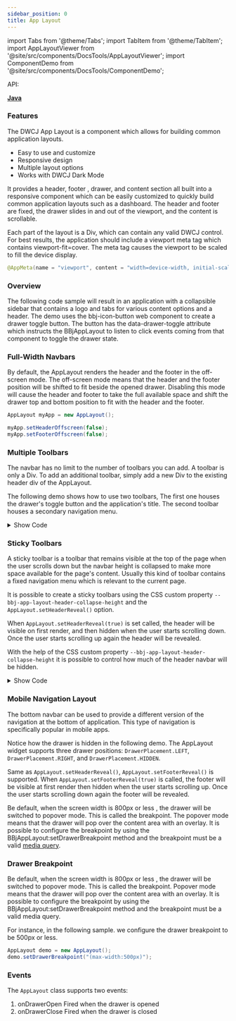 ```yaml
---
sidebar_position: 0
title: App Layout
---
```


import Tabs from '@theme/Tabs';
import TabItem from '@theme/TabItem';
import AppLayoutViewer from '@site/src/components/DocsTools/AppLayoutViewer';
import ComponentDemo from '@site/src/components/DocsTools/ComponentDemo';


<div style={{width: "100%" , display: "flex", justifyContent: "flex-end", marginBottom: "-50px"}}>
<p style={{color: "gray"}} >API:&nbsp;</p>
<b><a href="https://javadoc.io/doc/org.dwcj/dwcj-engine/latest/org/dwcj/controls/applayout/AppLayout.html" style={{justifySelf: "flex-end"}}> Java </a></b>
</div>


### Features

The DWCJ App Layout is a component which allows for building common application layouts.

<ul>
    <li>Easy to use and customize</li>
    <li>Responsive design</li>
    <li>Multiple layout options</li>
    <li>Works with DWCJ Dark Mode</li>
</ul>

It provides a header, footer , drawer, and content section all built into a responsive component which can be easily customized to quickly build common application layouts such as a dashboard. The header and footer are fixed, the drawer slides in and out of the viewport, and the content is scrollable.

Each part of the layout is a Div, which can contain any valid DWCJ control. For best results, the application should include a viewport meta tag which contains viewport-fit=cover. The meta tag causes the viewport to be scaled to fill the device display.

```java
@AppMeta(name = "viewport", content = "width=device-width, initial-scale=1.0, viewport-fit=cover, user-scalable=no")
```

### Overview

The following code sample will result in an application with a collapsible sidebar that contains a logo and tabs for various content options and a header. The demo uses the bbj-icon-button web component to create a drawer toggle button. The button has the data-drawer-toggle attribute which instructs the BBjAppLayout to listen to click events coming from that component to toggle the drawer state.

<AppLayoutViewer url='https://hot.bbx.kitchen/webapp/controlsamples?class=layout_demos.applayout.AppLayoutDemo' mobile='false' />

<ComponentDemo 
frame="hidden"
javaC='https://raw.githubusercontent.com/DwcJava/ControlSamples/main/src/main/java/layout_demos/applayout/AppLayoutDemo.java'
cssURL='https://raw.githubusercontent.com/DwcJava/ControlSamples/main/src/main/resources/css/applayoutstyles/applayout_styles.css'
/>

### Full-Width Navbars

By default, the AppLayout renders the header and the footer in the off-screen mode. The off-screen mode means that the header and the footer position will be shifted to fit beside the opened drawer. Disabling this mode will cause the header and footer to take the full available space and shift the drawer top and bottom position to fit with the header and the footer.

```java showLineNumbers
AppLayout myApp = new AppLayout();

myApp.setHeaderOffscreen(false);
myApp.setFooterOffscreen(false);
```

<AppLayoutViewer url='/demos/app-layout-demos/full-header.html' mobile='false'/>


<ComponentDemo 
frame="hidden"
javaC='https://raw.githubusercontent.com/DwcJava/ControlSamples/main/src/main/java/layout_demos/applayout/AppLayoutFullNavbar.java'
cssURL='https://raw.githubusercontent.com/DwcJava/ControlSamples/main/src/main/resources/css/applayoutstyles/applayout_styles.css'
/>


### Multiple Toolbars

The navbar has no limit to the number of toolbars you can add. A toolbar is only a Div. To add an additional toolbar, simply add a new Div to the existing header div of the AppLayout.

The following demo shows how to use two toolbars, The first one houses the drawer's toggle button and the application's title. The second toolbar houses a secondary navigation menu.

<AppLayoutViewer url='/demos/app-layout-demos/multi-toolbars.html' mobile='false'/>

<details>
    <summary>Show Code</summary> 


<Tabs>
<TabItem value='Java' label='Java' default>

```java showLineNumbers
public class AppLayoutDemo extends App{
    
    Label contentLabel; 
    
    @Override
    public void run() throws DwcAppInitializeException {
        App.getPage().addInlineStyleSheet("context://css/apptemplatestyles.css");
        
        AppPanel panel = new AppPanel();
        AppLayout demo = new AppLayout();
        panel.add(demo);

        //Header 
        demo.getHeader().addClassName("app-layout-header").add(
            new Label("<html><bbj-icon-button name='menu-2' data-drawer-toggle></bbj-icon-button></html>"),
            new Label("DWCJ Application")
        );
        
        
        //Drawer
        Div drawer = demo.getDrawer();
        drawer.addClassName("app-layout-drawer");

        //Drawer's logo container and logo
        drawer.add(new Div().addClassName("drawer-logo-div").add(
            new Label("<html><img src='" + "https://i.ibb.co/1n4n1Nh/logo.png" + "'</img></html>").addClassName("drawer-logo")
        ));
        
        //Drawer's Menu
        TabControl drawerMenu = new TabControl();
        drawer.add(drawerMenu);
        
        //Setting drawer menu's attributes
        drawerMenu.setAttribute("nobody","true");
        drawerMenu.setAttribute("borderless","true");
        drawerMenu.setAttribute("placement","left");
        
        //Adding tabs to drawer menu
        drawerMenu.add("<bbj-icon name='dashboard'></bbj-icon>      Dashboard")
        .add("<bbj-icon name='shopping-cart'></bbj-icon>  Orders"   )
            .add("<bbj-icon name='users'></bbj-icon>          Customers")
            .add("<bbj-icon name='box'></bbj-icon>            Products" )
            .add("<bbj-icon name='files'></bbj-icon>          Documents")
            .add("<bbj-icon name='checklist'></bbj-icon>      Tasks"    )
            .add("<bbj-icon name='chart-dots-2'></bbj-icon>   Analytics");
        
            drawerMenu.onSelect(this::onTabChange);
            
            //Content
            this.contentLabel = new Label();
            demo.getContent().add(
                new Label("<html><h1>Application Title</h1></html>"),
            this.contentLabel
            );

            // Adding the additional toolbar with menu items
            Div secondToolbar = new Div();
            demo.getHeader().add(secondToolbar);
            TabControl secondMenu = new TabControl();
            secondToolbar.add(secondMenu);
            secondMenu.setAttribute("nobody", "true")
                .setAttribute("borderless", "true")
                .add("<bbj-icon name='report-money'></bbj-icon> Sales")
                .add("<bbj-icon name='building'></bbj-icon> Enterprise")
                .add("<bbj-icon name='credit-card'></bbj-icon> Payments")
                .add("<bbj-icon name='history'></bbj-icon> History");
    }

    private void onTabChange(TabSelectEvent ev){
        String value = ev.getTitle().replaceAll("<[^>]*>","").trim();
        contentLabel.setText("<html><p>Content for " + value + " goes here</p></html>");
    }
}
```
</TabItem>
    
<TabItem value='CSS' label='CSS'>

```css
body,html {overflow: hidden}

.drawer__logo{
    display: flex;
    align-items: center;
    justify-content: center;
    padding: var(--bbj-space-m) 0;
    margin-bottom: var(--bbj-space-m);
    border-bottom: thin solid var(--bbj-color-default) !important;
}

.drawer__logo img {
    max-width: 100px;
    border-radius: 10px;
}

.layout__header {
    display: flex;
    align-items: center;
    gap: var(--bbj-space-m);
    padding: 0 var(--bbj-space-m);
}


.layout__header--title{
    display: block;
    font-size: 1.25em;
    margin-top: 0.83em;
    margin-bottom: 0.83em;
    margin-left: 0;
    margin-right: 0;
    font-weight: bold;
}

```
</TabItem>
</Tabs>

</details>

### Sticky Toolbars

A sticky toolbar is a toolbar that remains visible at the top of the page when the user scrolls down but the navbar height is collapsed to make more space available for the page's content. Usually this kind of toolbar contains a fixed navigation menu which is relevant to the current page.

It is possible to create a sticky toolbars using the CSS custom property `--bbj-app-layout-header-collapse-height` and the `AppLayout.setHeaderReveal()` option.

When `AppLayout.setHeaderReveal(true)` is set called, the header will be visible on first render, and then hidden when the user starts scrolling down. Once the user starts scrolling up again the header will be revealed.

With the help of the CSS custom property `--bbj-app-layout-header-collapse-height` it is possible to control how much of the header navbar will be hidden.

<AppLayoutViewer url='/demos/app-layout-demos/sticky-toolbar.html' mobile='false' />

<details>
    <summary>Show Code</summary> 


<Tabs>
<TabItem value='Java' label='Java' default>

```java showLineNumbers
import org.dwcj.App;
import org.dwcj.util.Assets;
import org.dwcj.exceptions.DwcAppInitializeException;
import org.dwcj.controls.applayout.AppLayout;
import org.dwcj.controls.label.Label;
import org.dwcj.controls.panels.AppPanel;
import org.dwcj.controls.panels.Div;
import org.dwcj.controls.tabcontrol.TabControl;
import org.dwcj.controls.tabcontrol.events.TabSelectEvent;

public class AppLayoutDemo extends App{
    
    Label contentLabel; 
    
    @Override
    public void run() throws DwcAppInitializeException {
        App.getPage().addInlineStyleSheet("context://css/apptemplatestyles.css");
        
        AppPanel panel = new AppPanel();
        AppLayout demo = new AppLayout();
        panel.add(demo);

        //Header 
        demo.getHeader().addClassName("header__toolbar").add(
        demo.setHeaderReveal(true);

        );
        Div titleBar = new Div();
        titleBar.addClassName("header__content");
        titleBar.add(new Label("<html><bbj-icon-button name='menu-2' data-drawer-toggle></bbj-icon-button></html>"), 
                     new Label("DWCJ Application").addClassName("header__title")
        );
        
        
        demo.setDrawerPlacement(DrawerPlacement.HIDDEN);
        
        //Drawer's Menu
        TabControl menu = new TabControl();
        
        //Setting menu's attributes
        menu.setAttribute("nobody","true");
        menu.setAttribute("borderless","true");
        
        //Adding tabs to drawer menu
        menu.add("<bbj-icon name='dashboard'></bbj-icon>      Dashboard")
        .add("<bbj-icon name='shopping-cart'></bbj-icon>  Orders"   )
            .add("<bbj-icon name='users'></bbj-icon>          Customers")
            .add("<bbj-icon name='box'></bbj-icon>            Products" )
            .add("<bbj-icon name='files'></bbj-icon>          Documents")
            .add("<bbj-icon name='checklist'></bbj-icon>      Tasks"    )
            .add("<bbj-icon name='chart-dots-2'></bbj-icon>   Analytics");
        
        demo.getHeader().add(menu);

        menu.onSelect((ev) -> {
            int idx = ev.getIndex();
            if(displayList.get(idx).getValue().equals(Boolean.FALSE)){
                contentDisplay.addPage(String.valueOf(idx), displayList.get(idx).getKey());
                displayList.get(idx).setValue(Boolean.TRUE);
            }
            contentDisplay.displayPage(idx);
        });

            //Content
            this.contentLabel = new Label();
            demo.getContent().add(
                new Label("<html><h1>Application Title</h1></html>"),
            this.contentLabel
            );
    }

    private void onChange(TabSelectEvent ev){
        String value = ev.getTitle().replaceAll("<[^>]*>","").trim();
        contentLabel.setText("<html><p>Content for " + value + " goes here</p></html>");
    }
}
```
</TabItem>
    
<TabItem value='CSS' label='CSS'>

```css
body,html {overflow: hidden}

:root {   
  --bbj-app-layout-header-collapse-height: 45px;
}

.header__toolbar {
    display: flex;
    align-items: center;
    gap: var(--bbj-space-m);
    padding: 0 var(--bbj-space-m);
}

.header__title{
    display: block;
    font-size: 1.25em;
    margin-top: 0.83em;
    margin-bottom: 0.83em;
    margin-left: 0;
    margin-right: 0;
    font-weight: bold;
}

.header__content{
    display: flex;
    align-items: center;
    gap: var(--bbj-space-m);
    padding: 0 var(--bbj-space-m);
}

.header__content img{
    height: 24px;
}

```
</TabItem>
</Tabs>

</details>


### Mobile Navigation Layout

The bottom navbar can be used to provide a different version of the navigation at the bottom of application. This type of navigation is specifically popular in mobile apps.

Notice how the drawer is hidden in the following demo. The AppLayout widget supports three drawer positions: `DrawerPlacement.LEFT`, `DrawerPlacement.RIGHT`, and `DrawerPlacement.HIDDEN`.

Same as `AppLayout.setHeaderReveal()`, `AppLayout.setFooterReveal()` is supported. When `AppLayout.setFooterReveal(true)` is called, the footer will be visible at first render then hidden when the user starts scrolling up. Once the user starts scrolling down again the footer will be revealed.

Be default, when the screen width is 800px or less , the drawer will be switched to popover mode. This is called the breakpoint. The popover mode means that the drawer will pop over the content area with an overlay. It is possible to configure the breakpoint by using the BBjAppLayout:setDrawerBreakpoint method and the breakpoint must be a valid [media query](https://developer.mozilla.org/en-US/docs/Web/CSS/Media_Queries/Using_media_queries).

<AppLayoutViewer url='/demos/app-layout-demos/footer-reveal.html' mobile='true'/>

### Drawer Breakpoint

Be default, when the screen width is 800px or less , the drawer will be switched to popover mode. This is called the breakpoint. Popover mode means that the drawer will pop over the content area with an overlay. It is possible to configure the breakpoint by using the BBjAppLayout:setDrawerBreakpoint method and the breakpoint must be a valid media query.

For instance, in the following sample. we configure the drawer breakpoint to be 500px or less.

```java
AppLayout demo = new AppLayout();
demo.setDrawerBreakpoint("(max-width:500px)");
```

<AppLayoutViewer url='/demos/app-layout-demos/drawer-breakpoint.html' mobile='true'/>

### Events

The `AppLayout` class supports two events:

<ol>
    <li>onDrawerOpen Fired when the drawer is opened</li>
    <li>onDrawerClose Fired when the drawer is closed</li>
</ol>